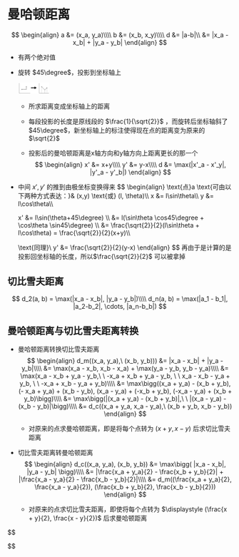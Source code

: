 # 曼哈顿距离

$$
\begin{align}
a &= (x_a, y_a)\\\\
b &= (x_b, x_y)\\\\
d &= |a-b|\\
&= |x_a - x_b| + |y_a - y_b|
\end{align}
$$

- 有两个绝对值

- 旋转 $45\degree$，投影到坐标轴上

  <img src="./mdimage/45.svg" alt="45" style="zoom: 25%;" />

  - 所求距离变成坐标轴上的距离

  - 每段投影的长度是原线段的 $\frac{1}{\sqrt{2}}$ ，而旋转后坐标轴斜了$45\degree$，新坐标轴上的标注使得现在点的距离变为原来的 $\sqrt{2}$

  - 投影后的曼哈顿距离是x轴方向和y轴方向上距离更长的那一个
    $$
    \begin{align}
    x' &= x+y\\\\
    y' &= y-x\\\\
    d &= \max(|x'_a - x'_y|, |y'_a - y'_b|)
    \end{align}
    $$
    
  
- 中间 $x',y'$ 的推到由极坐标变换得来
  $$
  \begin{align}
  \text{点}a \text{可由以下两种方式表达：}& (x,y) \text{或} (l, \theta)\\\\
  x &= l\sin\theta\\\\
  y &= l\cos\theta\\\\
  
  x' &= l\sin(\theta+45\degree) \\\\
  &= l(\sin\theta \cos45\degree + \cos\theta \sin45\degree) \\\\
  &= \frac{\sqrt{2}}{2}(l\sin\theta + l\cos\theta) = \frac{\sqrt{2}}{2}(x+y)\\\\
  
  \text{同理}\\
  y' &= \frac{\sqrt{2}}{2}(y-x)
  \end{align}
  $$
  再由于是计算的是投影回坐标轴的长度，所以$\frac{\sqrt{2}}{2}$ 可以被拿掉



## 切比雪夫距离

$$
d_2(a, b) = \max(|x_a - x_b|, |y_a - y_b|)\\\\
d_n(a, b) = \max(|a_1 - b_1|, |a_2-b_2|, \cdots, |a_n-b_b|)
$$



## 曼哈顿距离与切比雪夫距离转换

- 曼哈顿距离转换切比雪夫距离
  $$
  \begin{align}
  d_m((x_a, y_a),\ (x_b, y_b))) &= |x_a - x_b| + |y_a - y_b|\\\\
  &= \max(x_a - x_b, x_b - x_a) + \max(y_a - y_b, y_b - y_a)\\\\
  &= \max(x_a - x_b + y_a - y_b,\ \  -x_a + x_b + y_a - y_b, \ \ x_a - x_b - y_a + y_b, \ \ -x_a + x_b - y_a + y_b)\\\\
  &= \max\bigg((x_a + y_a) - (x_b + y_b), (- x_a + y_a) + (x_b - y_b), (x_a - y_a) + (-x_b + y_b), (-x_a - y_a) + (x_b + y_b)\bigg)\\\\
  &= \max\bigg(|(x_a + y_a) - (x_b + y_b)|,\ \  |(x_a - y_a) - (x_b - y_b)|\bigg)\\\\
  &= d_c((x_a + y_a, x_a - y_a),\ (x_b + y_b, x_b - y_b))
  \end{align}
  $$

  - 对原来的点求曼哈顿距离，即是将每个点转为 $(x+y, x-y)$ 后求切比雪夫距离

- 切比雪夫距离转曼哈顿距离
  $$
  \begin{align}
  d_c((x_a, y_a), (x_b, y_b)) &= \max\bigg( |x_a - x_b|, |y_a - y_b| \bigg)\\\\
  &= |\frac{x_a + y_a}{2} - \frac{x_b  + y_b}{2}| + |\frac{x_a - y_a}{2} - \frac{x_b - y_b}{2}|\\\\
  &= d_m((\frac{x_a + y_a}{2}, \frac{x_a - y_a}{2}), (\frac{x_b + y_b}{2}, \frac{x_b - y_b}{2}))
  \end{align}
  $$

  - 对原来的点求切比雪夫距离，即使将每个点转为 $\displaystyle (\frac{x + y}{2}, \frac{x - y}{2})$  后求曼哈顿距离




$$

$$
